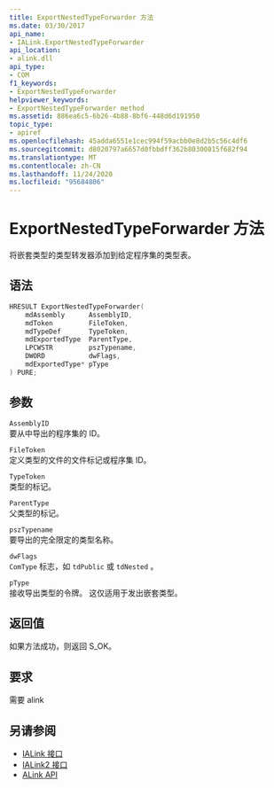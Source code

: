 ```yaml
---
title: ExportNestedTypeForwarder 方法
ms.date: 03/30/2017
api_name:
- IALink.ExportNestedTypeForwarder
api_location:
- alink.dll
api_type:
- COM
f1_keywords:
- ExportNestedTypeForwarder
helpviewer_keywords:
- ExportNestedTypeForwarder method
ms.assetid: 886ea6c5-6b26-4b88-8bf6-448d6d191950
topic_type:
- apiref
ms.openlocfilehash: 45adda6551e1cec994f59acbb0e8d2b5c56c4df6
ms.sourcegitcommit: d8020797a6657d0fbbdff362b80300815f682f94
ms.translationtype: MT
ms.contentlocale: zh-CN
ms.lasthandoff: 11/24/2020
ms.locfileid: "95684806"
---
```

# <a name="exportnestedtypeforwarder-method"></a>ExportNestedTypeForwarder 方法

将嵌套类型的类型转发器添加到给定程序集的类型表。  
  
## <a name="syntax"></a>语法  
  
```cpp  
HRESULT ExportNestedTypeForwarder(  
    mdAssembly      AssemblyID,  
    mdToken         FileToken,  
    mdTypeDef       TypeToken,  
    mdExportedType  ParentType,  
    LPCWSTR         pszTypename,  
    DWORD           dwFlags,  
    mdExportedType* pType  
) PURE;  
```  
  
## <a name="parameters"></a>参数  

 `AssemblyID`  
 要从中导出的程序集的 ID。  
  
 `FileToken`  
 定义类型的文件的文件标记或程序集 ID。  
  
 `TypeToken`  
 类型的标记。  
  
 `ParentType`  
 父类型的标记。  
  
 `pszTypename`  
 要导出的完全限定的类型名称。  
  
 `dwFlags`  
 `ComType` 标志，如 `tdPublic` 或 `tdNested` 。  
  
 `pType`  
 接收导出类型的令牌。 这仅适用于发出嵌套类型。  
  
## <a name="return-value"></a>返回值  

 如果方法成功，则返回 S_OK。  
  
## <a name="requirements"></a>要求  

 需要 alink  
  
## <a name="see-also"></a>另请参阅

- [IALink 接口](ialink-interface.md)
- [IALink2 接口](ialink2-interface.md)
- [ALink API](index.md)
